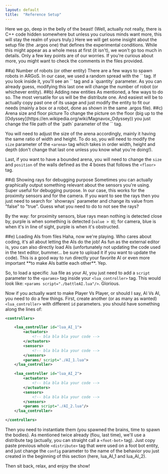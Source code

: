 ```yaml
---
layout: default
title:  "Reference Setup"
---
```


Here we go, deep in the belly of the beast! (Well, actually not really, there is C++ code hidden somewhere but unless you curious minds want more, this will stay the realm of yours truly.) Here we will get some insight about the setup file (the .argos one) that defines the experimental conditions. While this might appear as a whole mess at first (it isn't), we won't go too much in details. Only a few key points are of our worries. If you're curious about more, you might want to check the comments in the files provided.

<span id="nbr_robots"/>
##a) Number of robots (or other entity)
There are a few ways to spawn robots in ARGoS. In our case, we used a random spread with the `<distribute>` tag. If you look inside it, you'll see an `<entity>` tag and a `quantity` parameter. As you can already guess, modifying this last one will change the number of robot (or whichever entity).

<span id="new_entities"/>
##b) Adding new entities
As mentioned, a few ways to do so. The most versatile for us will be the distribute one. And easiest will be to actually copy past one of its usage and just modify the entity to fit our needs (mainly a box or a robot, done as shown in the same .argos file).

<span id="arena"/>
##c) Arena size and floor picture
To change the picture on the floor (big up to the [Odyssey](https://en.wikipedia.org/wiki/Magnavox_Odyssey)) you just change the file path of the `path` parameter of the `<floor>` tag.

You will need to adjust the size of the arena accordingly, mainly it having the same ratio of width and height. To do so, you will need to modify the `size` parameter of the `<arena>` tag which takes in order width, height and depth (don't change that last one unless you know what you're doing!).

Last, if you want to have a bounded arena, you will need to change the `size` and `position` of the walls defined as the 4 boxes that follows the `<floor>` tag. 

<span id="debug"/>
##d) Showing rays for debugging purpose
Sometimes you can actually graphically output something relevant about the sensors you're using. Super useful for debugging purpose. In our case, this works for the proximity sensors and for the camera. If you want to see the rays then you just need to search for `showrays` parameter and change its value from "false" to "true". Guess what you need to do to not see the rays?

By the way: for proximity sensors, blue rays mean nothing is detected close by, purple is when something is detected (`value > 0`); for camera, blue is when it's in line of sight, purple is when it's obstructed.

<span id="ais"/>
##e) Loading AIs from files
Haha, now we're playing. Who cares about coding, it's all about letting the AIs do the job! As fun as the external editor is, you can also directly load AIs (unfortunately not updating the code used in the text editor, bummer... be sure to upload it if you want to update the code). This is a good way to run directly your favorite AI or even more important **to make AIs battle each other**. Yep.

So, to load a specific .lua file as your AI, you just need to add a `script` parameter to the `<params>` tag inside your `<lua_controller>` tag. This would look like: `<params script="./battleAI.lua"/>`. Glorious.

Now if you actually want to make Player Vs Player, or should I say, AI Vs AI, you need to do a few things. First, create another (or as many as wanted) `<lua_controller>` with different `id` parameters. you should have something along the lines of:

```xml
<controllers>

    <lua_controller id="lua_AI_1">
        <actuators>
            <!-- bla bla bla your code --> 
        </actuators>
        <sensors>
            <!-- bla bla bla your code -->
        </sensors>
        <params/ script="./AI_1.lua">
    </lua_controller>

    <lua_controller id="lua_AI_2">
        <actuators>
            <!-- bla bla bla your code --> 
        </actuators>
        <sensors>
            <!-- bla bla bla your code -->
        </sensors>
        <params script="./AI_2.lua"/>
    </lua_controller>

</controllers>
```

Then you need to instantiate them (you spawned the brains, time to spawn the bodies). As mentioned twice already (fiou, last time), we'll use a distribute tag (actually, you can straight call a `<foot-bot>` tag). Just copy paste previous whole `<distribute>` tag that were used on a foot bot entity, and just change the `config` parameter to the name of the behavior you just created in the beginning of this section (here, lua_AI_1 and lua_AI_2).

Then sit back, relax, and enjoy the show!
